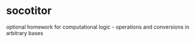 # socotitor
optional homework for computational logic - operations and conversions in arbitrary bases
